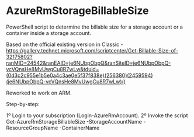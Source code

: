 # AzureRmStorageBillableSize
PowerShell script to determine the billable size for a storage account or a container inside a storage account.

Based on the official existing version in Classic - https://gallery.technet.microsoft.com/scriptcenter/Get-Billable-Size-of-32175802?ranMID=24542&ranEAID=je6NUbpObpQ&ranSiteID=je6NUbpObpQ-vcVQnsHe8MvUwgCu8R7wLw&tduid=(0d3c2c955e1b5e0a4c3ae0e5f37f838e)(256380)(2459594)(je6NUbpObpQ-vcVQnsHe8MvUwgCu8R7wLw)()

Reworked to work on ARM.

Step-by-step:

1º Login to your subscription (Login-AzureRmAccount).
2º Invoke the script Get-AzureRmStorageBillableSize -StorageAccountName <storage account name> -ResourceGroupName <RG name> -ContainerName <container name>

